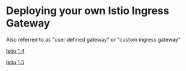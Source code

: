 # Deploying your own Istio Ingress Gateway

Also referred to as "user defined gateway" or "custom ingress gateway"

[Istio 1.4](custom-istio-ingress-1.4.md)

[Istio 1.5](custom-istio-ingress-1.5.md)
